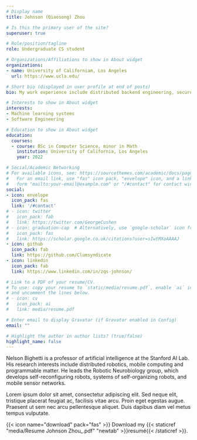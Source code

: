 ```yaml
---
# Display name
title: Johnson (Qiaosong) Zhou

# Is this the primary user of the site?
superuser: true

# Role/position/tagline
role: Undergraduate CS student

# Organizations/Affiliations to show in About widget
organizations:
- name: University of Californiam, Los Angeles
  url: https://www.ucla.edu/

# Short bio (displayed in user profile at end of posts)
bio: My work experience include distributed backend engineering, secure OS programming

# Interests to show in About widget
interests:
- Machine learning systems
- Software Engineering

# Education to show in About widget
education:
  courses:
  - course: BSc in Computer Science, minor in Math
    institution: University of California, Los Angeles
    year: 2022

# Social/Academic Networking
# For available icons, see: https://sourcethemes.com/academic/docs/page-builder/#icons
#   For an email link, use "fas" icon pack, "envelope" icon, and a link in the
#   form "mailto:your-email@example.com" or "/#contact" for contact widget.
social:
- icon: envelope
  icon_pack: fas
  link: '/#contact'
# - icon: twitter
#   icon_pack: fab
#   link: https://twitter.com/GeorgeCushen
# - icon: graduation-cap  # Alternatively, use `google-scholar` icon from `ai` icon pack
#   icon_pack: fas
#   link: https://scholar.google.co.uk/citations?user=sIwtMXoAAAAJ
- icon: github
  icon_pack: fab
  link: https://github.com/Clumsyndicate  
- icon: linkedin
  icon_pack: fab
  link: https://www.linkedin.com/in/zqs-johnson/

# Link to a PDF of your resume/CV.
# To use: copy your resume to `static/media/resume.pdf`, enable `ai` icons in `params.toml`, 
# and uncomment the lines below.
# - icon: cv
#   icon_pack: ai
#   link: media/resume.pdf

# Enter email to display Gravatar (if Gravatar enabled in Config)
email: ""

# Highlight the author in author lists? (true/false)
highlight_name: false
---
```




Nelson Bighetti is a professor of artificial intelligence at the Stanford AI Lab. His research interests include distributed robotics, mobile computing and programmable matter. He leads the Robotic Neurobiology group, which develops self-reconfiguring robots, systems of self-organizing robots, and mobile sensor networks.

Lorem ipsum dolor sit amet, consectetur adipiscing elit. Sed neque elit, tristique placerat feugiat ac, facilisis vitae arcu. Proin eget egestas augue. Praesent ut sem nec arcu pellentesque aliquet. Duis dapibus diam vel metus tempus vulputate.

{{< icon name="download" pack="fas" >}} Download my {{< staticref "media/Resume Johnson Zhou_.pdf" "newtab" >}}resumé{{< /staticref >}}.
